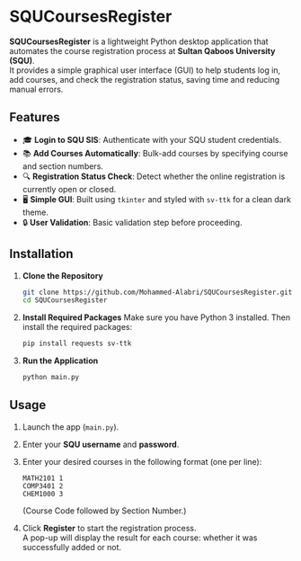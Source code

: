 # SQUCoursesRegister

**SQUCoursesRegister** is a lightweight Python desktop application that automates the course registration process at **Sultan Qaboos University (SQU)**.  
It provides a simple graphical user interface (GUI) to help students log in, add courses, and check the registration status, saving time and reducing manual errors.

## Features

- 🎓 **Login to SQU SIS**: Authenticate with your SQU student credentials.
- 📚 **Add Courses Automatically**: Bulk-add courses by specifying course and section numbers.
- 🔍 **Registration Status Check**: Detect whether the online registration is currently open or closed.
- 🖥️ **Simple GUI**: Built using `tkinter` and styled with `sv-ttk` for a clean dark theme.
- 🔒 **User Validation**: Basic validation step before proceeding.

## Installation

1. **Clone the Repository**
   ```bash
   git clone https://github.com/Mohammed-Alabri/SQUCoursesRegister.git
   cd SQUCoursesRegister
   ```

2. **Install Required Packages**
   Make sure you have Python 3 installed. Then install the required packages:
   ```bash
   pip install requests sv-ttk
   ```

3. **Run the Application**
   ```bash
   python main.py
   ```

## Usage

1. Launch the app (`main.py`).
2. Enter your **SQU username** and **password**.
3. Enter your desired courses in the following format (one per line):
   ```
   MATH2101 1
   COMP3401 2
   CHEM1000 3
   ```
   (Course Code followed by Section Number.)

4. Click **Register** to start the registration process.  
   A pop-up will display the result for each course: whether it was successfully added or not.
